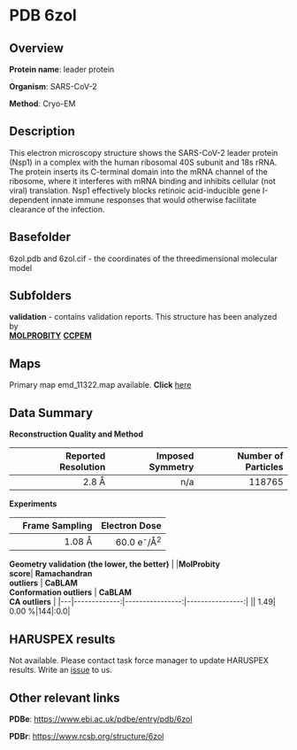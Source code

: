# PDB 6zol

## Overview

**Protein name**: leader protein

**Organism**: SARS-CoV-2

**Method**: Cryo-EM

## Description

This electron microscopy structure shows the SARS-CoV-2 leader protein (Nsp1) in a complex with the human ribosomal 40S subunit and 18s rRNA. The protein inserts its C-terminal domain into the mRNA channel of the ribosome, where it interferes with mRNA binding and inhibits cellular (not viral) translation. Nsp1 effectively blocks retinoic acid-inducible gene I-dependent innate immune responses that would otherwise facilitate clearance of the infection.

## Basefolder

6zol.pdb and 6zol.cif - the coordinates of the threedimensional molecular model

## Subfolders





**validation** - contains validation reports. This structure has been analyzed by <br>  [**MOLPROBITY**](https://github.com/thorn-lab/coronavirus_structural_task_force/tree/master/pdb/leader_protein/SARS-CoV-2/6zol/validation/molprobity)   [**CCPEM**](https://github.com/thorn-lab/coronavirus_structural_task_force/tree/master/pdb/leader_protein/SARS-CoV-2/6zol/validation/ccpem-validation) 



## Maps

Primary map emd_11322.map available. **Click** [here](http://ftp.wwpdb.org/pub/emdb/structures/EMD-11322/map/) 

## Data Summary
**Reconstruction Quality and Method**

|   | Reported Resolution | Imposed Symmetry | Number of Particles |
|---|-------------:|----------------:|--------------:|
|   |2.8 Å|n/a|118765|

**Experiments**

|   | Frame Sampling | Electron Dose |
|---|-------------:|----------------:|
|   |1.08 Å|60.0 e<sup>-</sup>/Å<sup>2</sup>|

**Geometry validation (the lower, the better)**
|   |**MolProbity<br>score**| **Ramachandran<br>outliers** | **CaBLAM<br>Conformation outliers** | **CaBLAM<br>CA outliers** |
|---|-------------:|----------------:|----------------:|
||  1.49|  0.00 %|144|:0.0|

## HARUSPEX results

Not available. Please contact task force manager to update HARUSPEX results. Write an [issue](https://github.com/thorn-lab/coronavirus_structural_task_force/issues) to us.

## Other relevant links 
**PDBe**:  https://www.ebi.ac.uk/pdbe/entry/pdb/6zol
 
**PDBr**: https://www.rcsb.org/structure/6zol 
